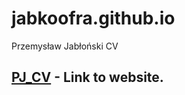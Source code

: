 # jabkoofra.github.io
Przemysław Jabłoński CV


## [PJ_CV] - Link to website.


[PJ_CV]: <https://jabkoofra.github.io>